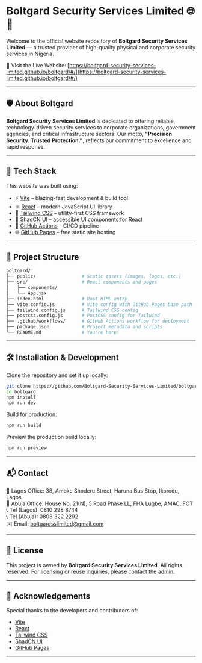 # Boltgard Security Services Limited 🌐🔐

Welcome to the official website repository of **Boltgard Security Services Limited** — a trusted provider of high-quality physical and corporate security services in Nigeria.

🚀 Visit the Live Website: [https://boltgard-security-services-limited.github.io/boltgard/#/](https://boltgard-security-services-limited.github.io/boltgard/#/)

---

## 🛡️ About Boltgard

**Boltgard Security Services Limited** is dedicated to offering reliable, technology-driven security services to corporate organizations, government agencies, and critical infrastructure sectors. Our motto, **"Precision Security. Trusted Protection."**, reflects our commitment to excellence and rapid response.

---

## 🧰 Tech Stack

This website was built using:

- ⚡ [Vite](https://vitejs.dev/) – blazing-fast development & build tool
- ⚛️ [React](https://react.dev/) – modern JavaScript UI library
- 🎨 [Tailwind CSS](https://tailwindcss.com/) – utility-first CSS framework
- 🧱 [ShadCN UI](https://ui.shadcn.com/) – accessible UI components for React
- 🔁 [GitHub Actions](https://github.com/features/actions) – CI/CD pipeline
- 🌐 [GitHub Pages](https://pages.github.com/) – free static site hosting

---

## 📂 Project Structure

```bash
boltgard/
├── public/                 # Static assets (images, logos, etc.)
├── src/                    # React components and pages
│   ├── components/         
│   └── App.jsx
├── index.html              # Root HTML entry
├── vite.config.js          # Vite config with GitHub Pages base path
├── tailwind.config.js      # Tailwind CSS config
├── postcss.config.js       # PostCSS config for Tailwind
├── .github/workflows/      # GitHub Actions workflow for deployment
├── package.json            # Project metadata and scripts
└── README.md               # You're here!
```

---

## 🛠️ Installation & Development

Clone the repository and set it up locally:

```bash
git clone https://github.com/Boltgard-Security-Services-Limited/boltgard.git
cd boltgard
npm install
npm run dev
```

Build for production:

```bash
npm run build
```

Preview the production build locally:

```bash
npm run preview
```

---

## 📬 Contact

📍 Lagos Office: 38, Amoke Shoderu Street, Haruna Bus Stop, Ikorodu, Lagos  
📍 Abuja Office: House No. 21(N), 5 Road Phase LL, FHA Lugbe, AMAC, FCT  
📞 Tel (Lagos): 0810 298 8744  
📞 Tel (Abuja): 0803 322 2292  
✉️ Email: [boltgardsslimited@gmail.com](mailto:boltgardsslimited@gmail.com)

---

## 💼 License

This project is owned by **Boltgard Security Services Limited**. All rights reserved. For licensing or reuse inquiries, please contact the admin.

---

## 🙌 Acknowledgements

Special thanks to the developers and contributors of:
- [Vite](https://vitejs.dev/)
- [React](https://react.dev/)
- [Tailwind CSS](https://tailwindcss.com/)
- [ShadCN UI](https://ui.shadcn.com/)
- [GitHub Pages](https://pages.github.com/)

---
